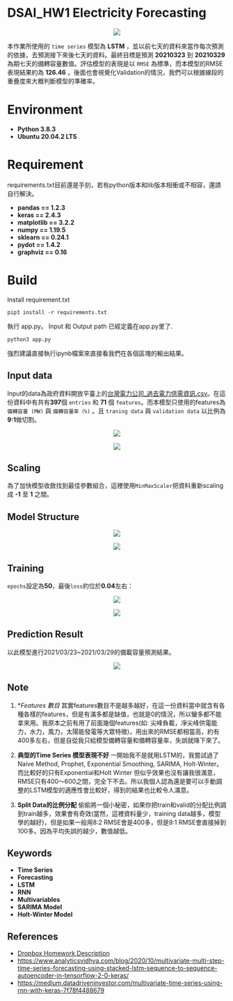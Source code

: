 # DSAI_HW1   Electricity Forecasting

<p align="center">
  <img src='img/TimeSeries.jpg'>
</p>

本作業所使用的 ``time series`` 模型為 **LSTM** ，並以前七天的資料來當作每次預測的依據，去預測接下來後七天的資料。最終目標是預測 **20210323** 到 **20210329** 為期七天的備轉容量數值。評估模型的表現是以 ``RMSE`` 為標準，而本模型的RMSE表現結果約為 **126.46** 。後面也會視覺化Validation的情況，我們可以根據線段的重疊度來大概判斷模型的準確率。

# Environment
  - **Python 3.8.3**
  - **Ubuntu 20.04.2 LTS**

# Requirement
requirements.txt目前還是手刻，若有python版本和lib版本相衝或不相容，還請自行解決。

  - **pandas == 1.2.3**
  - **keras == 2.4.3**
  - **matplotlib == 3.2.2**
  - **numpy == 1.19.5**
  - **sklearn == 0.24.1**
  - **pydot == 1.4.2**
  - **graphviz == 0.16**

# Build
Install requirement.txt
```
pip3 install -r requirements.txt
```

執行 app.py。 Input 和 Output path 已經定義在app.py里了.
```
python3 app.py
```
強烈建議直接執行ipynb檔案來直接看我們在各個區塊的輸出結果。

## Input data
Input的data為政府資料開放平臺上的[台灣電力公司_過去電力供需資訊.csv](https://data.gov.tw/dataset/19995)。在這份資料中有共有**397**個 ``entries`` 和 **71** 個 ``features``。而本模型只使用的features為 ``備轉容量 (MW)`` 與 ``備轉容量率（%)`` 。且 ``traning data`` 與 ``validation data`` 以比例為**9:1**做切割。
  <p align='center'>
    <img src='img/dataframe_head10.png'>
  </p>

  <p align='center'>
    <img src='img/train_valid.png'>
  </p>

## Scaling
為了加快模型收斂找到最佳參數組合，這裡使用``MinMaxScaler``把資料重新scaling成 **-1** 至 **1** 之間。

## Model Structure
  <p align='center'>
    <img src='img/model.png'>
  </p>
  
  <p align='center'>
    <img src='img/model_parameters.png'>
  </p>

## Training
``epochs``設定為**50**，最後``loss``約位於**0.04**左右：
 <p align='center'>
  <img src='img/loss.png'>
 </p>
 
 <p align='center'>
  <img src='img/epochs_loss.png'>
 </p>


## Prediction Result

以此模型進行2021/03/23~2021/03/29的備載容量預測結果。

  <p align='center'>
    <img src='img/result.png'>
  </p>

## Note

  1) **Features 數目*
      其實features數目不是越多越好，在這一份資料當中就含有各種各樣的features，但是有滿多都是缺值，也就是0的情況，所以蠻多都不能拿來用。我原本之前有用了前面幾個features(如: 尖峰負載，凈尖峰供電能力，水力，風力，太陽能發電等大眾特徵)，用出來的RMSE都相當高，約有400多左右，但是自從我只給模型備轉容量和備轉容量率，失誤就降下來了。

  2) **典型的Time Series 模型表現不好**
      一開始我不是就用LSTM的，我嘗試過了Naive Method, Prophet, Exponential Smoothing, SARIMA, Holt-Winter。而比較好的只有Exponential和Holt Winter 但似乎效果也沒有讓我很滿意，RMSE只有400～600之間，完全下不去。所以我個人認為還是要可以手動調整的LSTM模型的適應性會比較好，得到的結果也比較令人滿意。

  3) **Split Data的比例分配**
      偷偷將一個小秘密，如果你把train和valid的分配比例調到train越多，效果會有奇效(當然，這裡資料量少，training data越多，模型學的越好)，但是如果一般用8:2 RMSE會是400多，但是9:1 RMSE會直接掉到100多。因為平均失誤的越少，數值越低。
      
    


## Keywords
  - **Time Series**
  - **Forecasting**
  - **LSTM**
  - **RNN**
  - **Multivariables**
  - **SARIMA Model**
  - **Holt-Winter Model**

## References
  - [Dropbox Homework Description](shorturl.at/nozNX)
  - https://www.analyticsvidhya.com/blog/2020/10/multivariate-multi-step-time-series-forecasting-using-stacked-lstm-sequence-to-sequence-autoencoder-in-tensorflow-2-0-keras/
  - https://medium.datadriveninvestor.com/multivariate-time-series-using-rnn-with-keras-7f78f4488679

